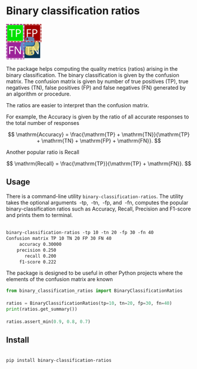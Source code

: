 # Binary classification ratios

<img src="https://raw.githubusercontent.com/kovalp/binary_classification_ratios/main/assets/logo-binary-classification-ratios.svg" alt="logo-binary-classification-ratios" width="96">

The package helps computing the quality metrics (ratios) arising in the binary classification.
The binary classification is given by the confusion matrix. The confusion matrix is given
by number of true positives (TP), true negatives (TN), false positives (FP) and false negatives (FN)
generated by an algorithm or procedure.

The ratios are easier to interpret than the confusion matrix.

For example, the $\mathrm{Accuracy}$ is given by the ratio of all accurate responses to the 
total number of responses

$$
\mathrm{Accuracy} = \frac{\mathrm{TP} + \mathrm{TN}}{\mathrm{TP} + \mathrm{TN} + \mathrm{FP} + \mathrm{FN}}.
$$

Another popular ratio is $\mathrm{Recall}$

$$
\mathrm{Recall} = \frac{\mathrm{TP}}{\mathrm{TP} + \mathrm{FN}}.
$$

## Usage

There is a command-line utility `binary-classification-ratios`. The utility takes the 
optional arguments &nbsp;-tp, &nbsp;-tn, &nbsp;-fp, and &nbsp;-fn,
computes the popular binary-classification ratios such as Accuracy, Recall, Precision and 
F1-score and prints them to terminal.

```shell

binary-classification-ratios -tp 10 -tn 20 -fp 30 -fn 40
Confusion matrix TP 10 TN 20 FP 30 FN 40
     accuracy 0.30000
    precision 0.250
       recall 0.200
     f1-score 0.222
```

The package is designed to be useful in other Python projects where the elements of the confusion matrix
are known

```python
from binary_classification_ratios import BinaryClassificationRatios

ratios = BinaryClassificationRatios(tp=10, tn=20, fp=30, fn=40)
print(ratios.get_summary())

ratios.assert_min(0.9, 0.8, 0.7)
```

## Install

```shell

pip install binary-classification-ratios
```
